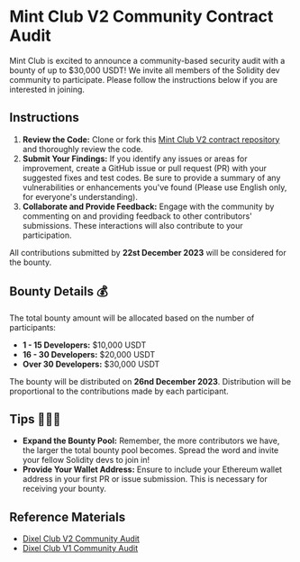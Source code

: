 # Mint Club V2 Community Contract Audit
Mint Club is excited to announce a community-based security audit with a bounty of up to $30,000 USDT! We invite all members of the Solidity dev community to participate. Please follow the instructions below if you are interested in joining.

## Instructions
1. **Review the Code:** Clone or fork this [Mint Club V2 contract repository](https://github.com/Steemhunt/mint.club-v2-contract) and thoroughly review the code.
2. **Submit Your Findings:** If you identify any issues or areas for improvement, create a GitHub issue or pull request (PR) with your suggested fixes and test codes. Be sure to provide a summary of any vulnerabilities or enhancements you've found (Please use English only, for everyone's understanding).
3. **Collaborate and Provide Feedback:** Engage with the community by commenting on and providing feedback to other contributors' submissions. These interactions will also contribute to your participation.

All contributions submitted by **22st December 2023** will be considered for the bounty.

## Bounty Details 💰
The total bounty amount will be allocated based on the number of participants:
- **1 - 15 Developers:** $10,000 USDT
- **16 - 30 Developers:** $20,000 USDT
- **Over 30 Developers:** $30,000 USDT

The bounty will be distributed on **26nd December 2023**. Distribution will be proportional to the contributions made by each participant.

## Tips 💁🏼‍♀️
- **Expand the Bounty Pool:** Remember, the more contributors we have, the larger the total bounty pool becomes. Spread the word and invite your fellow Solidity devs to join in!
- **Provide Your Wallet Address:** Ensure to include your Ethereum wallet address in your first PR or issue submission. This is necessary for receiving your bounty.

## Reference Materials
- [Dixel Club V2 Community Audit](https://github.com/Steemhunt/dixel-v2-contract/issues/28)
- [Dixel Club V1 Community Audit](https://github.com/Steemhunt/dixel-contract/issues/19)
